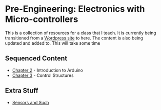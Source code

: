 # Pre-Engineering: Electronics with Micro-controllers
This is a collection of resources for a class that I teach. It is currently being transitioned from a [Wordpress site](http://www.highschoolmaker.com/electronics-with-micro-controllers/) to here. The content is also being updated and added to. This will take some time

## Sequenced Content
- [Chapter 2](chap2/chap2_intro.md) - Introduction to Arduino
- [Chapter 3](chap3/chap3_intro.md) - Control Structures

## Extra Stuff
- [Sensors and Such](sensors)
